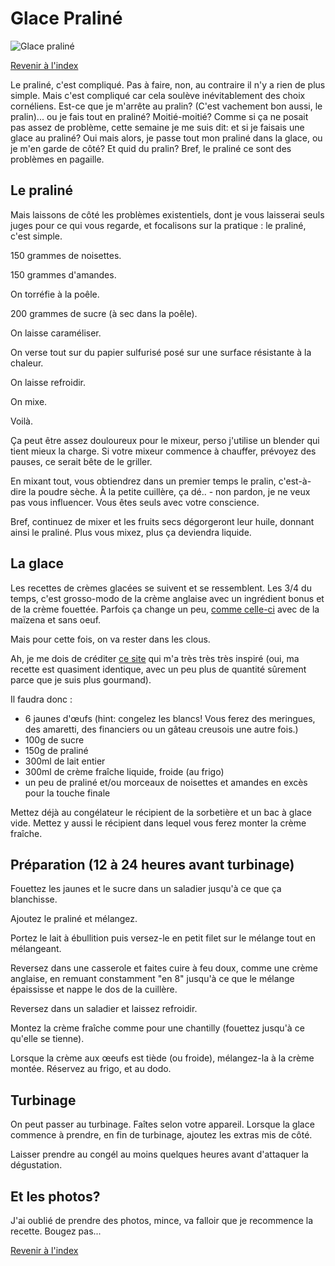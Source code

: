 # Glace Praliné

![Glace praliné](./images/?.jpg)

[Revenir à l'index](../README.md)

Le praliné, c'est compliqué. Pas à faire, non, au contraire il n'y a rien de plus simple. Mais c'est compliqué car cela soulève inévitablement des choix cornéliens. Est-ce que je m'arrête au pralin? (C'est vachement bon aussi, le pralin)... ou je fais tout en praliné? Moitié-moitié? Comme si ça ne posait pas assez de problème, cette semaine je me suis dit: et si je faisais une glace au praliné? Oui mais alors, je passe tout mon praliné dans la glace, ou je m'en garde de côté? Et quid du pralin? Bref, le praliné ce sont des problèmes en pagaille.

## Le praliné

Mais laissons de côté les problèmes existentiels, dont je vous laisserai seuls juges pour ce qui vous regarde, et focalisons sur la pratique : le praliné, c'est simple.

150 grammes de noisettes.

150 grammes d'amandes.

On torréfie à la poêle.

200 grammes de sucre (à sec dans la poêle).

On laisse caraméliser.

On verse tout sur du papier sulfurisé posé sur une surface résistante à la chaleur.

On laisse refroidir.

On mixe.

Voilà.

Ça peut être assez douloureux pour le mixeur, perso j'utilise un blender qui tient mieux la charge. Si votre mixeur commence à chauffer, prévoyez des pauses, ce serait bête de le griller.

En mixant tout, vous obtiendrez dans un premier temps le pralin, c'est-à-dire la poudre sèche. À la petite cuillère, ça dé.. - non pardon, je ne veux pas vous influencer. Vous êtes seuls avec votre conscience.

Bref, continuez de mixer et les fruits secs dégorgeront leur huile, donnant ainsi le praliné. Plus vous mixez, plus ça deviendra liquide.

## La glace

Les recettes de crèmes glacées se suivent et se ressemblent. Les 3/4 du temps, c'est grosso-modo de la crème anglaise avec un ingrédient bonus et de la crème fouettée. Parfois ça change un peu, [comme celle-ci](../Glace%20Pistache) avec de la maïzena et sans oeuf.

Mais pour cette fois, on va rester dans les clous.

Ah, je me dois de créditer [ce site](https://www.encoreungateau.com/glace-praline/) qui m'a très très très inspiré (oui, ma recette est quasiment identique, avec un peu plus de quantité sûrement parce que je suis plus gourmand).

Il faudra donc :

- 6 jaunes d'œufs (hint: congelez les blancs! Vous ferez des meringues, des amaretti, des financiers ou un gâteau creusois une autre fois.)
- 100g de sucre
- 150g de praliné
- 300ml de lait entier
- 300ml de crème fraîche liquide, froide (au frigo)
- un peu de praliné et/ou morceaux de noisettes et amandes en excès pour la touche finale

Mettez déjà au congélateur le récipient de la sorbetière et un bac à glace vide. Mettez y aussi le récipient dans lequel vous ferez monter la crème fraîche.

## Préparation (12 à 24 heures avant turbinage)

Fouettez les jaunes et le sucre dans un saladier jusqu'à ce que ça blanchisse.

Ajoutez le praliné et mélangez.

Portez le lait à ébullition puis versez-le en petit filet sur le mélange tout en mélangeant.

Reversez dans une casserole et faites cuire à feu doux, comme une crème anglaise, en remuant constamment "en 8" jusqu'à ce que le mélange épaississe et nappe le dos de la cuillère.

Reversez dans un saladier et laissez refroidir.

Montez la crème fraîche comme pour une chantilly (fouettez jusqu'à ce qu'elle se tienne).

Lorsque la crème aux œeufs est tiède (ou froide), mélangez-la à la crème montée. Réservez au frigo, et au dodo.

## Turbinage

On peut passer au turbinage. Faîtes selon votre appareil. Lorsque la glace commence à prendre, en fin de turbinage, ajoutez les extras mis de côté.

Laisser prendre au congél au moins quelques heures avant d'attaquer la dégustation.

## Et les photos?

J'ai oublié de prendre des photos, mince, va falloir que je recommence la recette. Bougez pas...

[Revenir à l'index](../README.md)
